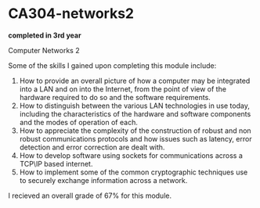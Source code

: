 # CA304-networks2

**completed in 3rd year**

Computer Networks 2

Some of the skills I gained upon completing this module include:

1. How to provide an overall picture of how a computer may be integrated into a LAN and on into the Internet, from the point of view of the hardware required to do so and the software requirements.
2. How to distinguish between the various LAN technologies in use today, including the characteristics of the hardware and software components and the modes of operation of each.
3. How to appreciate the complexity of the construction of robust and non robust communications protocols and how issues such as latency, error detection and error correction are dealt with.
4. How to develop software using sockets for communications across a TCP\IP based internet.
5. How to implement some of the common cryptographic techniques use to securely exchange information across a network.

I recieved an overall grade of 67% for this module.
